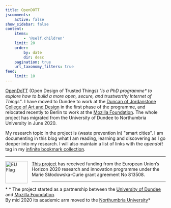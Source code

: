 ```yaml
---
title: OpenDOTT
jscomments:
    active: false
show_sidebar: false
content:
    items:
        - '@self.children'
    limit: 20
    order:
        by: date
        dir: desc
    pagination: true
    url_taxonomy_filters: true
feed:
    limit: 10
---
```


[OpenDoTT](https://opendott.org) (Open Design of Trusted Things) *"is a PhD programme\* to explore how to build a more open, secure, and trustworthy Internet of Things"*. I have moved to Dundee to work at the [Duncan of Jordanstone College of Art and Design](https://www.dundee.ac.uk/djcad/) in the first phase of the programme, and relocated recently to Berlin to work at the [Mozilla Foundation](https://foundation.mozilla.org). The whole project has migrated from the University of Dundee to Northumbria University in June 2020.

My research topic in the project is (waste prevention in) "smart cities". I am documenting in this blog what I am reading, learning and discovering as I go deeper into my research. I will also maintain a list of links with the *opendott* tag in my [infinite bookmark collection](https://links.efeefe.me/?searchtags=opendott).

---

<div id="europe" class="europe">
    <img src="https://opendott.org/wp-content/uploads/2020/04/flag_yellow_low.jpg" align="left" width="70px" alt='EU Flag' style="padding-right:10px" /> <a href="https://opendott.org">This project</a> has received funding from the European Union’s Horizon 2020 research and innovation programme under the Marie Skłodowska-Curie grant agreement No 813508.
</div>

---

\* * The project started as a partnership between the [University of Dundee](https://www.dundee.ac.uk) and [Mozilla Foundation](https://foundation.mozilla.org/en/). <br />By mid 2020 its academic arm moved to the [Northumbria University](https://www.northumbria.ac.uk/)*

